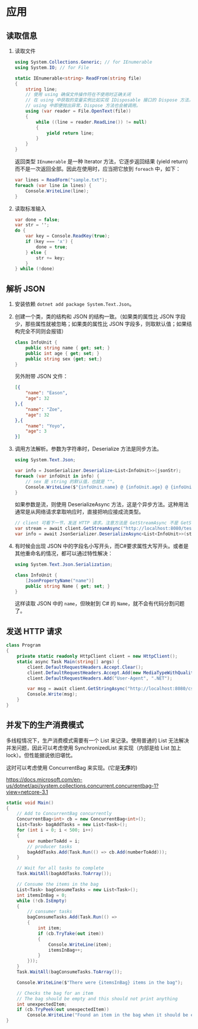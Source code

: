 # 应用

## 读取信息

1. 读取文件

    ```cs
    using System.Collections.Generic; // for IEnumerable
    using System.IO; // for File

    static IEnumerable<string> ReadFrom(string file)
    {
        string line;
        // 使用 using 确保文件操作符在不使用时正确关闭
        // 在 using 中获取的变量实例比如实现 IDisposable 接口的 Dispose 方法，在 using 结束后系统会调用它。
        // using 中即便抛出异常，Dispose 方法也会被调用。
        using (var reader = File.OpenText(file))
        {
            while ((line = reader.ReadLine()) != null)
            {
                yield return line;
            }
        }
    }
    ```

    返回类型 `IEnumerable` 是一种 Iterator 方法，它逐步返回结果 (yield return) 而不是一次返回全部。因此在使用时，应当把它放到 `foreach` 中，如下：

    ```cs
    var lines = ReadForm("sample.txt");
    foreach (var line in lines) {
        Console.WriteLine(line);
    }
    ```

2. 读取标准输入

    ```cs
    var done = false;
    var str = '';
    do {
        var key = Console.ReadKey(true);
        if (key === 'x') {
            done = true;
        } else {
            str += key;
        }
    } while (!done)
    ```

## 解析 JSON

1. 安装依赖 `dotnet add package System.Text.Json`。

2. 创建一个类，类的结构和 JSON 的结构一致。（如果类的属性比 JSON 字段少，那些属性就被忽略；如果类的属性比 JSON 字段多，则取默认值；如果结构完全不同则会报错）

    ```cs
    class InfoUnit {
        public string name { get; set; }
        public int age { get; set; }
        public string sex {get; set;}
    }
    ```

    另外附带 JSON 文件：
    ```json
    [{
        "name": "Eason",
        "age": 32
    },{
        "name": "Zoe",
        "age": 32
    },{
        "name": "Yoyo",
        "age": 3
    }]
    ```

3. 调用方法解析。参数为字符串时，Deserialize 方法是同步方法。

    ```cs
    using System.Text.Json;

    var info = JsonSerializer.Deserialize<List<InfoUnit>>(jsonStr);
    foreach (var infoUnit in info) {
        // sex 是 string 的默认值，也就是 ""。
        Console.WriteLine($"{infoUnit.name} @ {infoUnit.age} @ {infoUnit.sex}");
    }
    ```

    如果参数是流，则使用 DeserializeAsync 方法，这是个异步方法。这种用法通常是从网络请求拿取响应时，直接把响应接成流类型。

    ```cs
    // client 可看下一节，发送 HTTP 请求。注意方法是 GetStreamAsync 不是 GetStringAsync
    var stream = await client.GetStreamAsync("http://localhost:8080/test.json");
    var info = await JsonSerializer.DeserializeAsync<List<InfoUnit>>(stream);
    ```

4. 有时候会出现 JSON 中的字段名小写开头，而C#要求属性大写开头。或者是其他重命名的情况，都可以通过特性解决：

    ```cs
    using System.Text.Json.Serialization;

    class InfoUnit {
        [JsonPropertyName("name")]
        public string Name { get; set; }
    }
    ```

    这样读取 JSON 中的 `name`，但映射到 C# 的 `Name`，就不会有代码分割问题了。

## 发送 HTTP 请求


```cs
class Program
{
    private static readonly HttpClient client = new HttpClient();
    static async Task Main(string[] args) {
        client.DefaultRequestHeaders.Accept.Clear();
        client.DefaultRequestHeaders.Accept.Add(new MediaTypeWithQualityHeaderValue("text/plain"));
        client.DefaultRequestHeaders.Add("User-Agent", ".NET");

        var msg = await client.GetStringAsync("http://localhost:8080/css.txt");
        Console.Write(msg);
    }
}
```

## 并发下的生产消费模式

多线程情况下，生产消费模式需要有一个 List 来记录。使用普通的 List 无法解决并发问题，因此可以考虑使用 SynchronizedList 来实现（内部是给 List 加上 lock）。但性能据说依旧堪忧。

这时可以考虑使用 ConcurrentBag<T> 来实现。(它是**无序**的)

https://docs.microsoft.com/en-us/dotnet/api/system.collections.concurrent.concurrentbag-1?view=netcore-3.1

```cs
static void Main()
{
    // Add to ConcurrentBag concurrently
    ConcurrentBag<int> cb = new ConcurrentBag<int>();
    List<Task> bagAddTasks = new List<Task>();
    for (int i = 0; i < 500; i++)
    {
        var numberToAdd = i;
        // producer tasks
        bagAddTasks.Add(Task.Run(() => cb.Add(numberToAdd)));
    }

    // Wait for all tasks to complete
    Task.WaitAll(bagAddTasks.ToArray());

    // Consume the items in the bag
    List<Task> bagConsumeTasks = new List<Task>();
    int itemsInBag = 0;
    while (!cb.IsEmpty)
    {
        // consumer tasks
        bagConsumeTasks.Add(Task.Run(() =>
        {
            int item;
            if (cb.TryTake(out item))
            {
                Console.WriteLine(item);
                itemsInBag++;
            }
        }));
    }
    Task.WaitAll(bagConsumeTasks.ToArray());

    Console.WriteLine($"There were {itemsInBag} items in the bag");

    // Checks the bag for an item
    // The bag should be empty and this should not print anything
    int unexpectedItem;
    if (cb.TryPeek(out unexpectedItem))
        Console.WriteLine("Found an item in the bag when it should be empty");
}
```